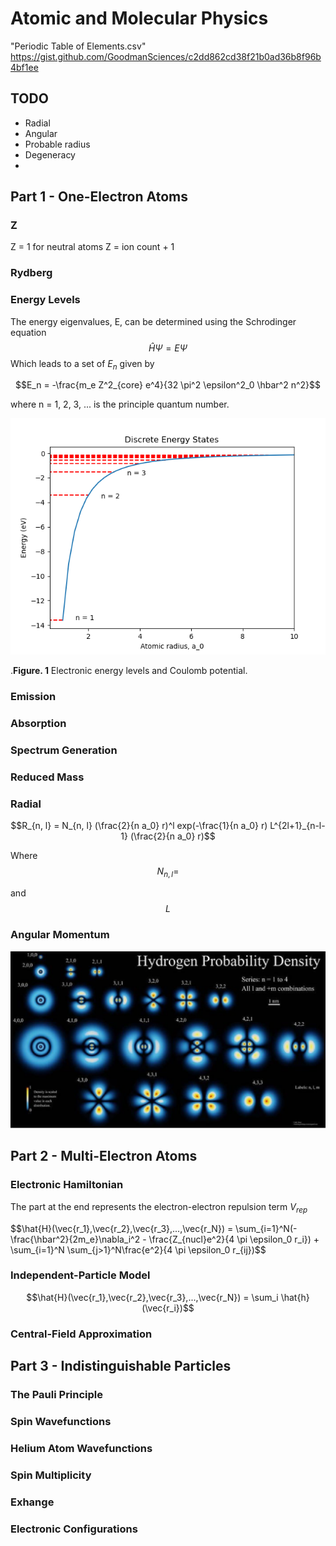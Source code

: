 # Atomic and Molecular Physics

"Periodic Table of Elements.csv" https://gist.github.com/GoodmanSciences/c2dd862cd38f21b0ad36b8f96b4bf1ee

## TODO

 - Radial
 - Angular
 - Probable radius
 - Degeneracy
 - 


## Part 1 - One-Electron Atoms

### Z

Z = 1 for neutral atoms
Z = ion count + 1

### Rydberg 


### Energy Levels

The energy eigenvalues, E, can be determined using the Schrodinger equation $$\hat{H} \Psi = E \Psi$$ Which leads to a set of $E_n$ given by

$$E_n = -\frac{m_e Z^2_{core} e^4}{32 \pi^2 \epsilon^2_0 \hbar^2 n^2}$$

where n = 1, 2, 3, ... is the principle quantum number.

![img_2.png](img/img_2.png)

.**Figure. 1** Electronic energy levels and Coulomb potential.



### Emission


### Absorption


### Spectrum Generation


### Reduced Mass



### Radial

$$R_{n, l} = N_{n, l} (\frac{2}{n a_0} r)^l exp(-\frac{1}{n a_0} r) L^{2l+1}_{n-l-1} (\frac{2}{n a_0} r)$$

Where $$N_{n, l} = $$

and $$L $$

### Angular Momentum



![img_3.png](img/img_3.png)

## Part 2 - Multi-Electron Atoms

### Electronic Hamiltonian

The part at the end represents the electron-electron repulsion term $V_{rep}$

$$\hat{H}(\vec{r_1},\vec{r_2},\vec{r_3},...,\vec{r_N}) = \sum_{i=1}^N(-\frac{\hbar^2}{2m_e}\nabla_i^2 - \frac{Z_{nucl}e^2}{4 \pi \epsilon_0 r_i}) + \sum_{i=1}^N \sum_{j>1}^N\frac{e^2}{4 \pi \epsilon_0 r_{ij})$$

### Independent-Particle Model



$$\hat{H}(\vec{r_1},\vec{r_2},\vec{r_3},...,\vec{r_N}) = \sum_i \hat{h}(\vec{r_i})$$


### Central-Field Approximation


## Part 3 - Indistinguishable Particles

### The Pauli Principle


### Spin Wavefunctions


### Helium Atom Wavefunctions


### Spin Multiplicity


### Exhange


### Electronic Configurations


### 




